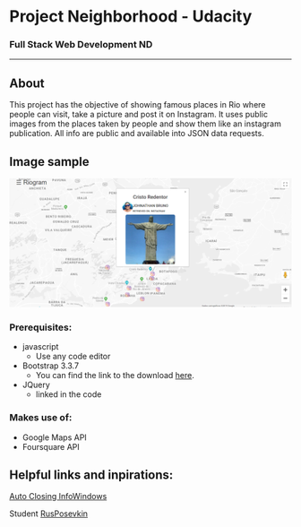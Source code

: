 # Project Neighborhood - Udacity
### Full Stack Web Development ND
_______________________
## About

This project has the objective of showing famous places in Rio where people can visit, take a picture and post it on Instagram. It uses public images from the places taken by people and show them like an instagram publication. All info are public and available into JSON data requests.

## Image sample

![upload-Neighborhood](https://raw.githubusercontent.com/Kalmovic/Udacity/master/Neighborhood-Project/img/sample.PNG)

### Prerequisites:
- javascript
    - Use any code editor
- Bootstrap 3.3.7
    - You can find the link to the download [here](http://blog.getbootstrap.com/2016/07/25/bootstrap-3-3-7-released/).
- JQuery
    - linked in the code

### Makes use of:
- Google Maps API
- Foursquare API

## Helpful links and inpirations:

[Auto Closing InfoWindows](https://groups.google.com/forum/#!topic/google-maps-js-api-v3/cA2VRg4TO1k)

Student [RusPosevkin](https://github.com/RusPosevkin/)
